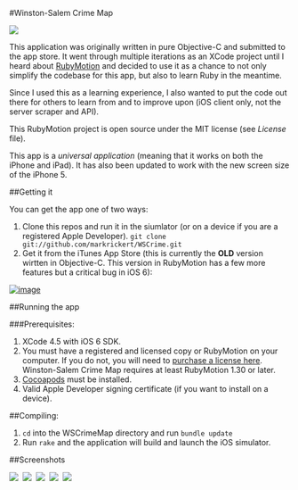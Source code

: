 #Winston-Salem Crime Map

![](https://raw.github.com/markrickert/WSCrime/master/resources/Icon@2x.png)

This application was originally written in pure Objective-C and submitted to the app store. It went through multiple iterations as an XCode project until I heard about [RubyMotion](http://www.rubymotion.com/) and decided to use it as a chance to not only simplify the codebase for this app, but also to learn Ruby in the meantime.

Since I used this as a learning experience, I also wanted to put the code out there for others to learn from and to improve upon (iOS client only, not the server scraper and API).

This RubyMotion project is open source under the MIT license (see *License* file).

This app is a *universal application* (meaning that it works on both the iPhone and iPad). It has also been updated to work with the new screen size of the iPhone 5.

##Getting it

You can get the app one of two ways:

1. Clone this repos and run it in the siumlator (or on a device if you are a registered Apple Developer). ```git clone git://github.com/markrickert/WSCrime.git```
2. Get it from the iTunes App Store (this is currently the **OLD** version wirtten in Objective-C. This version in RubyMotion has a few more features but a critical bug in iOS 6):

[![image](http://ax.phobos.apple.com.edgesuite.net/images/web/linkmaker/badge_appstore-lrg.gif)](http://click.linksynergy.com/fs-bin/stat?id=**BiWowje1A&offerid=146261&type=3&subid=0&tmpid=1826&RD_PARM1=http%253A%252F%252Fitunes.apple.com%252Fus%252Fapp%252Fwinston-salem-crime-map%252Fid472546582%253Fmt%253D8%2526uo%253D4%2526partnerId%253D30)

##Running the app

###Prerequisites:

1. XCode 4.5 with iOS 6 SDK.
2. You must have a registered and licensed copy or RubyMotion on your computer. If you do not, you will need to [purchase a license here](http://www.rubymotion.com/). Winston-Salem Crime Map requires at least RubyMotion 1.30 or later.
3. [Cocoapods](http://cocoapods.org/) must be installed.
4. Valid Apple Developer signing certificate (if you want to install on a device).

##Compiling:

1. ```cd``` into the WSCrimeMap directory and run ```bundle update```
2. Run ```rake``` and the application will build and launch the iOS simulator.

##Screenshots

![](https://raw.github.com/markrickert/WSCrime/master/Marketing/Screenshots/1.5/iPhone-small/1.png)&nbsp;
![](https://raw.github.com/markrickert/WSCrime/master/Marketing/Screenshots/1.5/iPhone-small/2.png)&nbsp;
![](https://raw.github.com/markrickert/WSCrime/master/Marketing/Screenshots/1.5/iPhone-small/3.png)&nbsp;
![](https://raw.github.com/markrickert/WSCrime/master/Marketing/Screenshots/1.5/iPhone-small/4.png)&nbsp;
![](https://raw.github.com/markrickert/WSCrime/master/Marketing/Screenshots/1.5/iPhone-small/5.png)